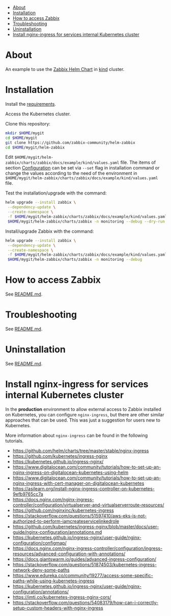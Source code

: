 <!-- TOC -->
- [About](#about)
- [Installation](#installation)
- [How to access Zabbix](#how-to-access-zabbix)
- [Troubleshooting](#troubleshooting)
- [Uninstallation](#uninstallation)
- [Install nginx-ingress for services internal Kubernetes cluster](#install-nginx-ingress-for-services-internal-kubernetes-cluster)
<!-- TOC -->

# About

An example to use the [Zabbix Helm Chart](https://github.com/zabbix-community/helm-zabbix) in [kind](https://kind.sigs.k8s.io) cluster.

# Installation

Install the [requirements](../requirements.md).

Access the Kubernetes cluster.

Clone this repository:

```bash
mkdir $HOME/mygit
cd $HOME/mygit
git clone https://github.com/zabbix-community/helm-zabbix
cd $HOME/mygit/helm-zabbix
```

Edit ``$HOME/mygit/helm-zabbix/charts/zabbix/docs/example/kind/values.yaml`` file. The items of section [Configuration](../../README.md#configuration) can be set via ``--set`` flag in installation command or change the values according to the need of the environment in ``$HOME/mygit/helm-zabbix/charts/zabbix/docs/example/kind/values.yaml`` file.

Test the installation/upgrade with the command:

```bash
helm upgrade --install zabbix \
 --dependency-update \
 --create-namespace \
 -f $HOME/mygit/helm-zabbix/charts/zabbix/docs/example/kind/values.yaml \
 $HOME/mygit/helm-zabbix/charts/zabbix -n monitoring --debug --dry-run
```

Install/upgrade Zabbix with the command:

```bash
helm upgrade --install zabbix \
 --dependency-update \
 --create-namespace \
 -f $HOME/mygit/helm-zabbix/charts/zabbix/docs/example/kind/values.yaml \
 $HOME/mygit/helm-zabbix/charts/zabbix -n monitoring --debug
```

# How to access Zabbix

See [README.md](../../README.md#how-to-access-zabbix).

# Troubleshooting

See [README.md](../../README.md#troubleshooting).

# Uninstallation

See [README.md](../../README.md#uninstallation).

# Install nginx-ingress for services internal Kubernetes cluster

In the **production** environment to allow external access to Zabbix installed on Kubernetes, you can configure ``nginx-ingress``, but there are other similar approaches that can be used. This was just a suggestion for users new to Kubernetes.

More information about ``nginx-ingress`` can be found in the following tutorials.

* https://github.com/helm/charts/tree/master/stable/nginx-ingress
* https://github.com/kubernetes/ingress-nginx
* https://kubernetes.github.io/ingress-nginx/
* https://www.digitalocean.com/community/tutorials/how-to-set-up-an-nginx-ingress-on-digitalocean-kubernetes-using-helm
* https://www.digitalocean.com/community/tutorials/how-to-set-up-an-nginx-ingress-with-cert-manager-on-digitalocean-kubernetes
* https://asilearn.org/install-nginx-ingress-controller-on-kubernetes-9efb9765cc7a
* https://docs.nginx.com/nginx-ingress-controller/configuration/virtualserver-and-virtualserverroute-resources/
* https://github.com/nginxinc/kubernetes-ingress
* https://stackoverflow.com/questions/51597410/aws-eks-is-not-authorized-to-perform-iamcreateservicelinkedrole
* https://github.com/kubernetes/ingress-nginx/blob/master/docs/user-guide/nginx-configuration/annotations.md
* https://kubernetes.github.io/ingress-nginx/user-guide/nginx-configuration/configmap/
* https://docs.nginx.com/nginx-ingress-controller/configuration/ingress-resources/advanced-configuration-with-annotations/
* https://docs.giantswarm.io/guides/advanced-ingress-configuration/
* https://stackoverflow.com/questions/51874503/kubernetes-ingress-network-deny-some-paths
* https://www.edureka.co/community/19277/access-some-specific-paths-while-using-kubernetes-ingress
* https://kubernetes.github.io/ingress-nginx/user-guide/nginx-configuration/annotations/
* https://imti.co/kubernetes-ingress-nginx-cors/
* https://stackoverflow.com/questions/54083179/how-can-i-correctly-setup-custom-headers-with-nginx-ingress
